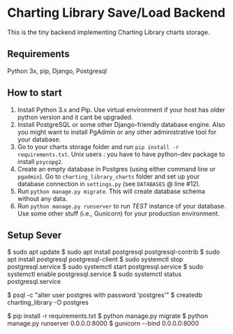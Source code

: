Charting Library Save/Load Backend
================

This is the tiny backend implementing Charting Library charts storage.

## Requirements
Python 3x, pip, Django, Postgresql

## How to start

1. Install Python 3.x and Pip. Use virtual environment if your host has older python version and it cant be upgraded.
2. Install PostgreSQL or some other Django-friendly database engine. Also you might want to install PgAdmin or any other administrative tool for your database.
3. Go to your charts storage folder and run `pip install -r requirements.txt`. Unix users : you have to have python-dev package to install `psycopg2`.
4. Create an empty database in Postgres (using either command line or `pgadmin`). Go to `charting_library_charts` folder and set up your database connection in `settings.py` (see `DATABASES` @ line #12).
5. Run `python manage.py migrate`. This will create database schema without any data.
6. Run `python manage.py runserver` to run *TEST* instance of your database. Use some other stuff (i.e., Gunicorn) for your production environment.


## Setup Sever
$ sudo apt update
$ sudo apt install postgresql postgresql-contrib
$ sudo apt install postgresql postgresql-client
$ sudo systemctl stop postgresql.service
$ sudo systemctl start postgresql.service
$ sudo systemctl enable postgresql.service
$ sudo systemctl status postgresql.service

$ psql -c "alter user postgres with password 'postgres'"
$ createdb charting_library -O postgres

$ pip install -r requirements.txt
$ python manage.py migrate
$ python manage.py runserver 0.0.0.0:8000
$ gunicorn --bind 0.0.0.0:8000